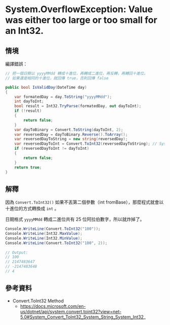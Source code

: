 # System.OverflowException: Value was either too large or too small for an Int32.


## 情境

編譯錯誤：

```cs
// 把一個日期以 yyyyMMdd 轉成十進位，再轉成二進位，再反轉，再轉回十進位。
// 如果還是相同的十進位，就回傳 true，否則回傳 false

public bool IsValidDay(DateTime day)
{
    var formatedDay = day.ToString("yyyyMMdd");
    int dayToInt;
    bool result = Int32.TryParse(formatedDay, out dayToInt);
    if (!result)
    {
        return false;
    }
    var dayToBinary = Convert.ToString(dayToInt, 2);
    var reversedDay = dayToBinary.Reverse().ToArray();
    var reversedDayToString = new string(reversedDay);
    var reversedDayToInt = Convert.ToInt32(reversedDayToString); // System.OverflowException
    if (reversedDayToInt != dayToInt)
    {
        return false;
    }
    return true;
}
```


## 解釋

因為 `Convert.ToInt32()` 如果不丟第二個參數（int fromBase），那麼程式就會以十進位的方式轉換成 `int` 。

日期格式 `yyyyMMdd` 轉成二進位共有 25 位阿拉伯數字，所以就炸掉了。

```cs
Console.WriteLine(Convert.ToInt32("100"));
Console.WriteLine(Int32.MaxValue);
Console.WriteLine(Int32.MinValue);
Console.WriteLine(Convert.ToInt32("100", 2));
            
// Output:
// 100
// 2147483647
// -2147483648
// 4
```


## 參考資料

* Convert.ToInt32 Method
  * https://docs.microsoft.com/en-us/dotnet/api/system.convert.toint32?view=net-5.0#System_Convert_ToInt32_System_String_System_Int32_